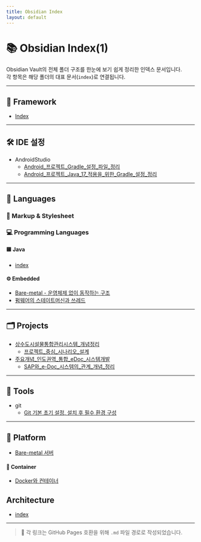 ```yaml
---
title: Obsidian Index
layout: default
---
```

# 📚 Obsidian Index(1)

Obsidian Vault의 전체 폴더 구조를 한눈에 보기 쉽게 정리한 인덱스 문서입니다.  
각 항목은 해당 폴더의 대표 문서(`index`)로 연결됩니다.

---

## 🧱 Framework

- [Index](framework/hub)

---

## 🛠 IDE 설정

* AndroidStudio
  * [Android_프로젝트_Gradle_설정_파일_정리](ide/AndroidStudio/Android_프로젝트_Gradle_설정_파일_정리)
  * [Android_프로젝트_Java_17_적용을_위한_Gradle_설정_정리](ide/AndroidStudio/Android_프로젝트_Java_17_적용을_위한_Gradle_설정_정리)
  

---

## 🧬 Languages


### 📄 Markup & Stylesheet


### 💻 Programming Languages

#### 🟨 Java
- [index](languages/programming/Java/hub)

#### ⚙ Embedded
- [Bare-metal - 운영체제 없이 동작하는 구조](languages/programming/embedded/Bare-metal)
- [펌웨어의 스테이트머신과 쓰레드](languages/programming/embedded/펌웨어의_스테이트머신과_쓰레드)

---
## 🗂 Projects

- [상수도시설물통합관리시스템_개념정리](projects/wfms/상수도시설물통합관리시스템_개념정리)
  - [프로젝트_중심_시나리오_설계](projects/wfms/프로젝트_중심_시나리오시스템_설계)
- [주요개념_인도권역_통합_eDoc_시스템개발](projects/india_edoc/주요개념_인도권역_통합_eDoc_시스템개발)
  - [SAP와_e-Doc_시스템의_관계_개념_정리](projects/india_edoc/SAP와_e-Doc_시스템의_관계_개념_정리)

---

## 🔧 Tools

- git
  - [Git 기본 초기 설정, 설치 후 필수 환경 구성](tools/git/Git_기본_초기_설정_설치_후_필수_환경_구성)

---

## 🧠 Platform

- [Bare-metal 서버](Platform/Bare-metal_서버)

#### 🐳 Container
- [Docker와 컨테이너](Platform/container/Docker와_컨테이너)


## Architecture

- [index](Arcitecture/hub)

---

> 📎 각 링크는 GitHub Pages 호환을 위해 `.md` 파일 경로로 작성되었습니다.

